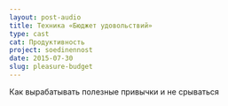 ```yaml
---
layout: post-audio
title: Техника «Бюджет удовольствий»
type: cast
cat: Продуктивность
project: soedinennost
date: 2015-07-30
slug: pleasure-budget
---
```


Как вырабатывать полезные привычки и не срываться